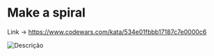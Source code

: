 # Make a spiral
Link -> https://www.codewars.com/kata/534e01fbbb17187c7e0000c6


![Descrição](https://user-images.githubusercontent.com/67561023/226216438-ffd25d69-00ce-44c4-af66-26efd2ed18d1.png)
